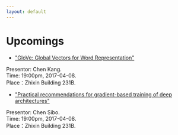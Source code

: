 ```yaml
---
layout: default
---
```


# Upcomings

- ["GloVe: Global Vectors for Word Representation"](http://www-nlp.stanford.edu/pubs/glove.pdf)<br/>
<!--
Note: EMNLP’2014, Advanced word vector representations: language models, softmax, single layer networks.
-->
Presentor: Chen Kang.<br/>
Time: 19:00pm, 2017-04-08.<br/>
Place：Zhixin Building 231B.

- ["Practical recommendations for gradient-based training of deep architectures"](http://arxiv.org/abs/1206.5533)<br/>
<!--
Note: in Neural Networks: Tricks of the Trade, 2012, Practical tips: gradient checks, overfitting, regularization, activation functions, details.
-->
Presentor: Chen Sibo.<br/>
Time: 19:00pm, 2017-04-08.<br/>
Place：Zhixin Building 231B.
